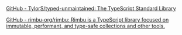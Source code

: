 
[GitHub - TylorS/typed-unmaintained: The TypeScript Standard Library](https://github.com/TylorS/typed-unmaintained)

[GitHub - rimbu-org/rimbu: Rimbu is a TypeScript library focused on immutable, performant, and type-safe collections and other tools.](https://github.com/rimbu-org/rimbu)
